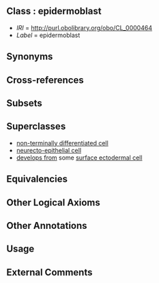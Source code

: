 
## Class : epidermoblast

 * *IRI* = http://purl.obolibrary.org/obo/CL_0000464
 * *Label* = epidermoblast

## Synonyms


## Cross-references


## Subsets


## Superclasses

 * [non-terminally differentiated cell](../../CL/55/CL_0000055.md)
 * [neurecto-epithelial cell](../../CL/10/CL_0000710.md)
 * [develops from](../../RO/02/RO_0002202.md) some [surface ectodermal cell](../../CL/14/CL_0000114.md)

## Equivalencies


## Other Logical Axioms


## Other Annotations


## Usage


## External Comments

